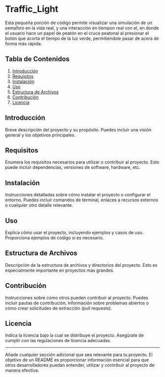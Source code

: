 # Traffic_Light
Esta pequeña porción de código permite visualizar una simulación de un semaforo en la vida real, y una interacción en tiempon real con el, en donde el usuario hace un papel de peatón en el cruce peatonal al presionar el botón que acorta el tiempo de la luz verde, permitiendole pasar de acera de forma más rápida.

## Tabla de Contenidos
1. [Introducción](#introducción)
2. [Requisitos](#requisitos)
3. [Instalación](#instalación)
4. [Uso](#uso)
5. [Estructura de Archivos](#estructura-de-archivos)
6. [Contribución](#contribución)
7. [Licencia](#licencia)

## Introducción
Breve descripción del proyecto y su propósito. Puedes incluir una visión general y los objetivos principales.

## Requisitos
Enumera los requisitos necesarios para utilizar o contribuir al proyecto. Esto puede incluir dependencias, versiones de software, hardware, etc.

## Instalación
Instrucciones detalladas sobre cómo instalar el proyecto o configurar el entorno. Puedes incluir comandos de terminal, enlaces a recursos externos o cualquier otro detalle relevante.

## Uso
Explica cómo usar el proyecto, incluyendo ejemplos y casos de uso. Proporciona ejemplos de código si es necesario.

## Estructura de Archivos
Descripción de la estructura de archivos y directorios del proyecto. Esto es especialmente importante en proyectos más grandes.

## Contribución
Instrucciones sobre cómo otros pueden contribuir al proyecto. Puedes incluir pautas de contribución, información sobre problemas abiertos o cómo crear solicitudes de extracción (pull requests).

## Licencia
Indica la licencia bajo la cual se distribuye el proyecto. Asegúrate de cumplir con las regulaciones de licencia adecuadas.

---

Añade cualquier sección adicional que sea relevante para tu proyecto. El objetivo de un README es proporcionar información esencial para que otros desarrolladores puedan entender, utilizar y contribuir al proyecto de manera efectiva.
